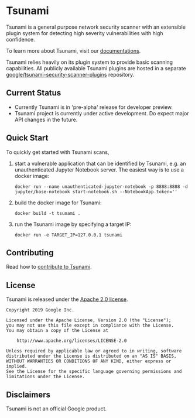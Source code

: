# Tsunami

Tsunami is a general purpose network security scanner with an extensible plugin
system for detecting high severity vulnerabilities with high confidence.

To learn more about Tsunami, visit our
[documentations](https://github.com/google/tsunami-security-scanner/blob/master/docs/index.md).

Tsunami relies heavily on its plugin system to provide basic scanning
capabilities. All publicly available Tsunami plugins are hosted in a separate
[google/tsunami-security-scanner-plugins](https://github.com/google/tsunami-security-scanner-plugins)
repository.

## Current Status

*   Currently Tsunami is in 'pre-alpha' release for developer preview.
*   Tsunami project is currently under active development. Do expect major API
    changes in the future.

## Quick Start

To quickly get started with Tsunami scans,

1.  start a vulnerable application that can be identified by Tsunami, e.g. an
    unauthenticated Jupyter Notebook server. The easiest way is to use a docker
    image:

    ```shell
    docker run --name unauthenticated-jupyter-notebook -p 8888:8888 -d jupyter/base-notebook start-notebook.sh --NotebookApp.token=''
    ```

1.  build the docker image for Tsunami:

    ```
    docker build -t tsunami .
    ```

1. run the Tsunami image by specifying a target IP:

    ```
    docker run -e TARGET_IP=127.0.0.1 tsunami  
    ```

## Contributing

Read how to [contribute to Tsunami](docs/contributing.md).

## License

Tsunami is released under the [Apache 2.0 license](LICENSE).

```
Copyright 2019 Google Inc.

Licensed under the Apache License, Version 2.0 (the "License");
you may not use this file except in compliance with the License.
You may obtain a copy of the License at

    http://www.apache.org/licenses/LICENSE-2.0

Unless required by applicable law or agreed to in writing, software
distributed under the License is distributed on an "AS IS" BASIS,
WITHOUT WARRANTIES OR CONDITIONS OF ANY KIND, either express or implied.
See the License for the specific language governing permissions and
limitations under the License.
```

## Disclaimers

Tsunami is not an official Google product.
